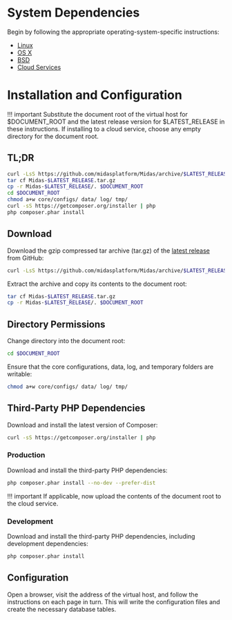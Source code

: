 # System Dependencies #

Begin by following the appropriate operating-system-specific instructions:

* [Linux](linux.md)
* [OS X](os-x.md)
* [BSD](bsd.md)
* [Cloud Services](cloud-services.md)

# Installation and Configuration #

!!! important
    Substitute the document root of the virtual host for $DOCUMENT_ROOT and the
    latest release version for $LATEST_RELEASE in these instructions. If
    installing to a cloud service, choose any empty directory for the document
    root.

## TL;DR ##

```bash
curl -LsS https://github.com/midasplatform/Midas/archive/$LATEST_RELEASE.tar.gz -o Midas-$LATEST_RELEASE.tar.gz
tar cf Midas-$LATEST_RELEASE.tar.gz
cp -r Midas-$LATEST_RELEASE/. $DOCUMENT_ROOT
cd $DOCUMENT_ROOT
chmod a+w core/configs/ data/ log/ tmp/
curl -sS https://getcomposer.org/installer | php
php composer.phar install
```

## Download ##

Download the gzip compressed tar archive (tar.gz) of the [latest
release](https://github.com/midasplatform/Midas/releases/latest) from GitHub:

```bash
curl -LsS https://github.com/midasplatform/Midas/archive/$LATEST_RELEASE.tar.gz -o Midas-$LATEST_RELEASE.tar.gz
```

Extract the archive and copy its contents to the document root:

```bash
tar cf Midas-$LATEST_RELEASE.tar.gz
cp -r Midas-$LATEST_RELEASE/. $DOCUMENT_ROOT
```

## Directory Permissions ##

Change directory into the document root:

```bash
cd $DOCUMENT_ROOT
```

Ensure that the core configurations, data, log, and temporary folders are
writable:

```bash
chmod a+w core/configs/ data/ log/ tmp/
```

## Third-Party PHP Dependencies ##

Download and install the latest version of Composer:

```bash
curl -sS https://getcomposer.org/installer | php
```

### Production ###

Download and install the third-party PHP dependencies:

```bash
php composer.phar install --no-dev --prefer-dist
```

!!! important
    If applicable, now upload the contents of the document root to the cloud
    service.

### Development ###

Download and install the third-party PHP dependencies, including development
dependencies:

```bash
php composer.phar install
```

## Configuration ##

Open a browser, visit the address of the virtual host, and follow the
instructions on each page in turn. This will write the configuration files and
create the necessary database tables.
